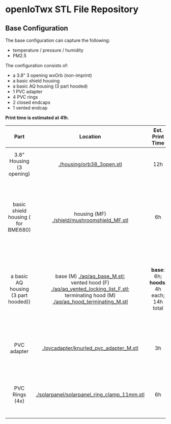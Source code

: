 # openIoTwx STL File Repository

## Base Configuration

The base configuration can capture the following:

* temperature / pressure / humidity
* PM2.5

The configuration consists of:

* a 3.8" 3 opening wxOrb (non-imprint)
* a basic shield housing 
* a basic AQ housing (3 part hooded)
* 1 PVC adapter
* 4 PVC rings
* 2 closed endcaps
* 1 vented endcap

**Print time is estimated at 41h**.

| Part | Location | Est. Print Time | Notes | 
|:---:| :---: | :--: | :-- |
| 3.8" Housing (3 opening) | [./housing/orb38_3open.stl](./housing/orb38_3open.stl) | 12h | 20-25% infill; positioned thread side down |
| basic shield housing ( for BME680) | housing (MF) [./shield/mushroomshield_MF.stl](./shield/mushroomshield_MF.stl) | 6h | print cup side up / (M) thread down; use limited support to end of thread for stability; 25% infill |
|a basic AQ housing (3 part hooded)) | base (M) [./aq/aq_base_M.stl](./aq/aq_base_M.stl); <br/>vented hood (F) [./aq/aq_vented_locking_list_F.stl](./aq/aq_vented_locking_list_F.stl); <br/> terminating hood (M) [./aq/aq_hood_terminating_M.stl](./aq/aq_base_M.stl)  | **base**: 6h; **hoods**: 4h each; 14h total | **base**: print thread side to plate, 20-25% infill; **hoods**: print sideways with _tree support_ |
| PVC adapter | [./pvcadapter/knurled_pvc_adapter_M.stl](./pvcadapter/knurled_pvc_adapter_M.stl) | 3h | print thread side up, 30-40% infill for maximum strength |
| PVC Rings (4x) | [./solarpanel/solarpanel_ring_clamp_11mm.stl](./pvcadapter/knurled_pvc_adapter_M.stl) | 6h | print flat side to plate, 30-40% infill for maximum strength |

